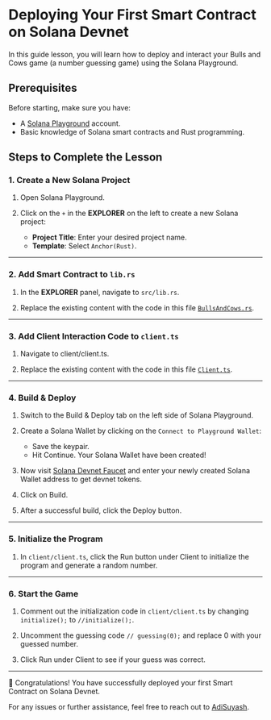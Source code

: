 # Deploying Your First Smart Contract on Solana Devnet

In this guide lesson, you will learn how to deploy and interact your Bulls and Cows game (a number guessing game) using the Solana Playground.

## Prerequisites

Before starting, make sure you have:
- A [Solana Playground](https://beta.solpg.io/) account.
- Basic knowledge of Solana smart contracts and Rust programming.

## Steps to Complete the Lesson

### 1. Create a New Solana Project
1. Open Solana Playground.

2. Click on the `+` in the **EXPLORER** on the left to create a new Solana project:
   - **Project Title**: Enter your desired project name.
   - **Template**: Select `Anchor(Rust)`.
---


### 2. Add Smart Contract to `lib.rs`
1. In the **EXPLORER** panel, navigate to `src/lib.rs`.

2. Replace the existing content with the code in this file [`BullsAndCows.rs`](https://github.com/adisuyash/solana-hackquest-demo/blob/main/BullsAndCows.rs).
---


### 3. Add Client Interaction Code to `client.ts`
1. Navigate to client/client.ts.

2. Replace the existing content with the code in this file [`Client.ts`](https://github.com/adisuyash/solana-hackquest-demo/blob/main/Client.ts).
---


### 4. Build & Deploy

1. Switch to the Build & Deploy tab on the left side of Solana Playground.

2. Create a Solana Wallet by clicking on the `Connect to Playground Wallet`:
   - Save the keypair.
   - Hit Continue. Your Solana Wallet have been created!

3. Now visit [Solana Devnet Faucet](https://faucet.solana.com/) and enter your newly created Solana Wallet address to get devnet tokens.

4. Click on Build.

5. After a successful build, click the Deploy button.
---

### 5. Initialize the Program
1. In `client/client.ts`, click the Run button under Client to initialize the program and generate a random number.
---


### 6. Start the Game
1. Comment out the initialization code in `client/client.ts` by changing `initialize();` to `//initialize();`.

2. Uncomment the guessing code `// guessing(0);` and replace 0 with your guessed number.

3. Click Run under Client to see if your guess was correct.
---


🎉 Congratulations! You have successfully deployed your first Smart Contract on Solana Devnet.

For any issues or further assistance, feel free to reach out to [AdiSuyash](https://x.com/adisuyash).
